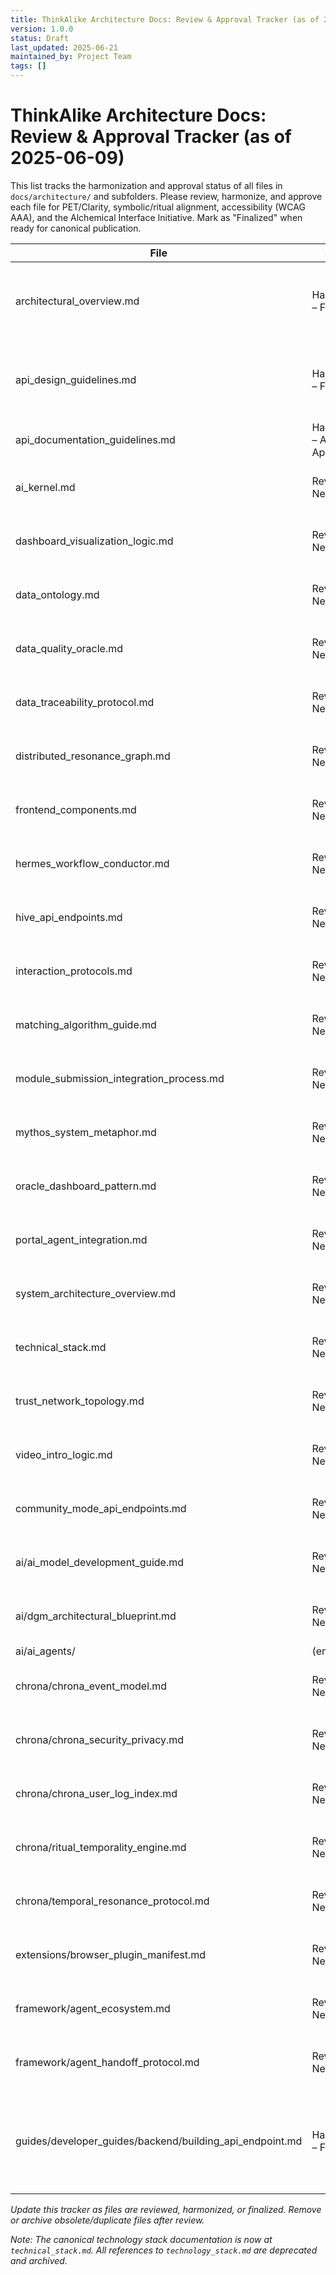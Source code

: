 ```yaml
---
title: ThinkAlike Architecture Docs: Review & Approval Tracker (as of 2025-06-09)
version: 1.0.0
status: Draft
last_updated: 2025-06-21
maintained_by: Project Team
tags: []
---
```


# ThinkAlike Architecture Docs: Review & Approval Tracker (as of 2025-06-09)

This list tracks the harmonization and approval status of all files in `docs/architecture/` and subfolders. Please review, harmonize, and approve each file for PET/Clarity, symbolic/ritual alignment, accessibility (WCAG AAA), and the Alchemical Interface Initiative. Mark as "Finalized" when ready for canonical publication.

| File | Status | Reviewer | Notes/Action |
|------|--------|----------|--------------|
| architectural_overview.md | Harmonized – Finalized |  | Canonical, symbolic/ritual, PET/Clarity, Alchemical Interface Initiative aligned |
| api_design_guidelines.md | Harmonized – Finalized |  | Canonical, symbolic/ritual, PET/Clarity, Alchemical Interface Initiative aligned |
| api_documentation_guidelines.md | Harmonized – Awaiting Approval |  | Initial harmonized draft, needs final review/approval |
| ai_kernel.md | Review Needed |  | Check for PET/Clarity, symbolic/ritual, accessibility |
| dashboard_visualization_logic.md | Review Needed |  | Check for PET/Clarity, symbolic/ritual, accessibility |
| data_ontology.md | Review Needed |  | Check for PET/Clarity, symbolic/ritual, accessibility |
| data_quality_oracle.md | Review Needed |  | Check for PET/Clarity, symbolic/ritual, accessibility |
| data_traceability_protocol.md | Review Needed |  | Check for PET/Clarity, symbolic/ritual, accessibility |
| distributed_resonance_graph.md | Review Needed |  | Check for PET/Clarity, symbolic/ritual, accessibility |
| frontend_components.md | Review Needed |  | Check for PET/Clarity, symbolic/ritual, accessibility |
| hermes_workflow_conductor.md | Review Needed |  | Check for PET/Clarity, symbolic/ritual, accessibility |
| hive_api_endpoints.md | Review Needed |  | Check for PET/Clarity, symbolic/ritual, accessibility |
| interaction_protocols.md | Review Needed |  | Check for PET/Clarity, symbolic/ritual, accessibility |
| matching_algorithm_guide.md | Review Needed |  | Check for PET/Clarity, symbolic/ritual, accessibility |
| module_submission_integration_process.md | Review Needed |  | Check for PET/Clarity, symbolic/ritual, accessibility |
| mythos_system_metaphor.md | Review Needed |  | Check for PET/Clarity, symbolic/ritual, accessibility |
| oracle_dashboard_pattern.md | Review Needed |  | Check for PET/Clarity, symbolic/ritual, accessibility |
| portal_agent_integration.md | Review Needed |  | Check for PET/Clarity, symbolic/ritual, accessibility |
| system_architecture_overview.md | Review Needed |  | Check for PET/Clarity, symbolic/ritual, accessibility |
| technical_stack.md | Review Needed |  | Check for PET/Clarity, symbolic/ritual, accessibility |
| trust_network_topology.md | Review Needed |  | Check for PET/Clarity, symbolic/ritual, accessibility |
| video_intro_logic.md | Review Needed |  | Check for PET/Clarity, symbolic/ritual, accessibility |
| community_mode_api_endpoints.md | Review Needed |  | Check for PET/Clarity, symbolic/ritual, accessibility |
| ai/ai_model_development_guide.md | Review Needed |  | Check for PET/Clarity, symbolic/ritual, accessibility |
| ai/dgm_architectural_blueprint.md | Review Needed |  | Check for PET/Clarity, symbolic/ritual, accessibility |
| ai/ai_agents/ | (empty) |  |  |
| chrona/chrona_event_model.md | Review Needed |  | Check for PET/Clarity, symbolic/ritual, accessibility |
| chrona/chrona_security_privacy.md | Review Needed |  | Check for PET/Clarity, symbolic/ritual, accessibility |
| chrona/chrona_user_log_index.md | Review Needed |  | Check for PET/Clarity, symbolic/ritual, accessibility |
| chrona/ritual_temporality_engine.md | Review Needed |  | Check for PET/Clarity, symbolic/ritual, accessibility |
| chrona/temporal_resonance_protocol.md | Review Needed |  | Check for PET/Clarity, symbolic/ritual, accessibility |
| extensions/browser_plugin_manifest.md | Review Needed |  | Check for PET/Clarity, symbolic/ritual, accessibility |
| framework/agent_ecosystem.md | Review Needed |  | Check for PET/Clarity, symbolic/ritual, accessibility |
| framework/agent_handoff_protocol.md | Review Needed |  | Check for PET/Clarity, symbolic/ritual, accessibility |
| guides/developer_guides/backend/building_api_endpoint.md | Harmonized – Finalized |  | Canonical, symbolic/ritual, PET/Clarity, Alchemical Interface Initiative aligned. Moved from unclassified_review. |

*Update this tracker as files are reviewed, harmonized, or finalized. Remove or archive obsolete/duplicate files after review.*

_Note: The canonical technology stack documentation is now at `technical_stack.md`. All references to `technology_stack.md` are deprecated and archived._
